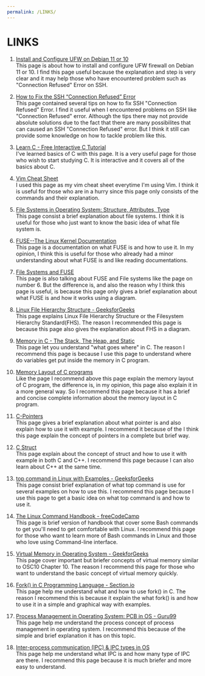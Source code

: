```yaml
---
permalink: /LINKS/
---
```


# LINKS

1. [Install and Configure UFW on Debian 11 or 10](https://www.how2shout.com/linux/install-and-configure-ufw-on-debian-11-or-10/)<br>
This page is about how to install and configure UFW firewall on Debian 11 or 10.
I find this page useful because the explanation and step is very clear and it may help those who have encountered problem such as "Connection Refused" Error on SSH.

2. [How to Fix the SSH “Connection Refused” Error](https://kinsta.com/knowledgebase/ssh-connection-refused/)<br>
This page contained several tips on how to fix SSH "Connection Refused" Error.
I find it useful when I encountered problems on SSH like "Connection Refused" error. 
Although the tips there may not provide absolute solutions due to the fact that there are many possibilites that can caused an SSH "Connection Refused" error.
But I think it still can provide some knowledge on how to tackle problem like this.

3. [Learn C - Free Interactive C Tutorial](https://www.learn-c.org/)<br>
I've learned basics of C with this page. It is a very useful page for those who wish to start
studying C. It is interactive and it covers all of the basics about C.

4. [Vim Cheat Sheet](https://vim.rtorr.com/)<br>
I used this page as my vim cheat sheet everytime I'm using Vim. I think it is useful for those who are in a
hurry since this page only consists of the commands and their explanation.

5. [File Systems in Operating System: Structure, Attributes, Type](https://www.guru99.com/file-systems-operating-system.html)<br>
This page consist a brief explanation about file systems. I think it is useful for those who just want 
to know the basic idea of what file system is.

6. [FUSE--The Linux Kernel Documentation](https://www.kernel.org/doc/html/latest/filesystems/fuse.html#)<br>
This page is a documentation on what FUSE is and how to use it. In my opinion, I think this is useful for
those who already had a minor understanding about what FUSE is and like reading documentations.

7. [File Systems and FUSE](https://www.cs.cmu.edu/~fp/courses/15213-s07/lectures/15-filesys/index.html)<br>
This page is also talking about FUSE and File systems like the page on number 6. But the difference is, and also
the reason why I think this page is useful, is because this page only gives a brief explanation about what
FUSE is and how it works using a diagram.

8. [Linux File Hierarchy Structure - GeeksforGeeks](https://www.geeksforgeeks.org/linux-file-hierarchy-structure/)<br>
This page explains Linux File Hierarchy Structure or the Filesystem Hierarchy Standard(FHS). The reason I recommended
this page is because this page also gives the explanation about FHS in a diagram.

9. [Memory in C - The Stack, The Heap, and Static](https://craftofcoding.wordpress.com/2015/12/07/memory-in-c-the-stack-the-heap-and-static/)<br>
This page let you understand "what goes where" in C. The reason I recommend this page is because I use this page to understand where do variables
get put inside the memory in C program.

10. [Memory Layout of C programs](https://www.geeksforgeeks.org/memory-layout-of-c-program/)<br>
Like the page I recommend above this page explain the memory layout of C program, the difference is, in my opinion, this page also explain it in
a more general way. So I recommend this page because it has a brief and concise complete information about the memory layout in C program.

11. [C-Pointers](https://www.tutorialspoint.com/cprogramming/c_pointers.htm)<br>
This page gives a brief explanation about what pointer is and also explain how to use it with example. I recommend it because of the I think this page
explain the concept of pointers in a complete but brief way.

12. [C Struct](https://www.programiz.com/c-programming/c-structures)<br>
This page explain about the concept of struct and how to use it with example in both C and C++. I recommend this page because I can also learn about C++
at the same time.

13. [top command in Linux with Examples - GeeksforGeeks](https://www.geeksforgeeks.org/top-command-in-linux-with-examples/)<br>
This page consist brief explanation of what top command is use for several examples on how to use this. I recommend this page because I use this page to get a basic idea
on what top command is and how to use it.

14. [The Linux Command Handbook - freeCodeCamp](https://www.freecodecamp.org/news/the-linux-commands-handbook/)<br>
This page is brief version of handbook that cover some Bash commands to get you'll need to get comfortable with Linux. I recommend this page for those who want to
learn more of Bash commands in Linux and those who love using Command-line interface.

15. [Virtual Memory in Operating System - GeekforGeeks](https://www.geeksforgeeks.org/virtual-memory-in-operating-system/)<br>
This page cover important but briefer concepts of virtual memory similar to OSC10 Chapter 10. The reason I recommend this page for those who want to understand
the basic concept of virtual memory quickly.

16. [Fork() in C Programming Language - Section.io](https://www.section.io/engineering-education/fork-in-c-programming-language/)<br>
This page help me understand what and how to use fork() in C. The reason I recommend this is because it explain the what fork() is and how to use it in a simple and graphical way with examples.

17. [Process Management in Operating System: PCB in OS - Guru99](https://www.guru99.com/process-management-pcb.html)<br>
This page help me understand the process concept of process management in operating system. I recommend this because of the simple and brief explanation it has on this topic.

18. [Inter-process communication (IPC) & IPC types in OS](https://iq.opengenus.org/interprocess-communication-and-types-in-os/)<br>
This page help me understand what IPC is and how many type of IPC are there. I recommend this page because it is much briefer and more easy to understand.
